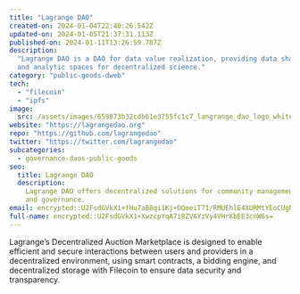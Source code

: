 ```yaml
---
title: "Lagrange DAO"
created-on: 2024-01-04T22:40:26.542Z
updated-on: 2024-01-05T21:37:31.113Z
published-on: 2024-01-11T13:26:59.787Z
description:
  "Lagrange DAO is a DAO for data value realization, providing data sharing
  and analytic spaces for decentralized science."
category: "public-goods-dweb"
tech:
  - "filecoin"
  - "ipfs"
image:
  src: /assets/images/659873b32cdb61e3755fc1c7_langrange_dao_logo_white.png
website: "https://lagrangedao.org"
repo: "https://github.com/lagrangedao"
twitter: "https://twitter.com/lagrangedao"
subcategories:
  - governance-daos-public-goods
seo:
  title: Lagrange DAO
  description:
    Lagrange DAO offers decentralized solutions for community management
    and governance.
email: encrypted::U2FsdGVkX1+fHu7aB8qi1Kj+DQoeiT71/RMUEhlE4XURMtYEoCUgNILg57S9pS6+
full-name: encrypted::U2FsdGVkX1+XwzcpYqA7i8ZVAYzVy4VHrKbEE3cnW6s=
---
```


Lagrange’s Decentralized Auction Marketplace is designed to enable efficient and secure interactions between users and providers in a decentralized environment, using smart contracts, a bidding engine, and decentralized storage with Filecoin to ensure data security and transparency.
